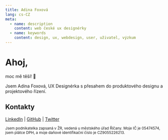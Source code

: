 ```yaml
---
title: Adina Foxová
lang: cs-CZ
meta:
  - name: description
    content: web české ux designérky
  - name: keywords
    content: design, ux, webdesign, user, uživatel, výzkum
---
```


# Ahoj, 

moc mě těší! :wave:   

Jsem Adina Foxová, UX Designérka s přesahem do produktového designu a projektového řízení.

## Kontakty
[LinkedIn](https://www.linkedin.com/in/adina-foxova) | [GitHub](https://github.com/adinafxv) | [Twitter](https://twitter.com/AdinaFXV)

<small class="offset">Jsem podnikatelka zapsaná v ŽR, vedená u městského úřad Říčany. Moje IČ je 05474574,  jsem plátce DPH, a moje daňové identifikační číslo je CZ9055226213. </small>

